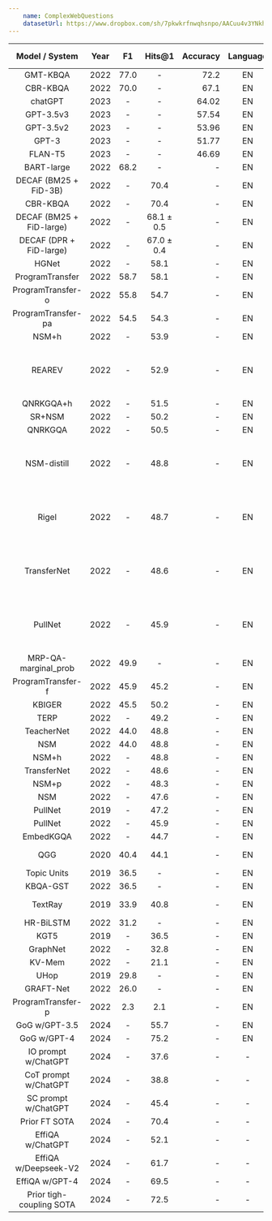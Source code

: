 ```yaml
---
    name: ComplexWebQuestions
    datasetUrl: https://www.dropbox.com/sh/7pkwkrfnwqhsnpo/AACuu4v3YNkhirzBOeeaHYala
---
```


|      Model / System      | Year |  F1  |   Hits@1   | Accuracy | Language |                                 Reported by                                 |
|:------------------------:|:----:|:----:|:----------:|----------:|:--------:|:---------------------------------------------------------------------------:|
|         GMT-KBQA         | 2022 | 77.0 |     -      |   72.2    |     EN    |    [Hu et al.](https://aclanthology.org/2022.coling-1.145.pdf)              |
|         CBR-KBQA         | 2022 | 70.0 |     -      |   67.1     |     EN    |    [Hu et al.](https://aclanthology.org/2022.coling-1.145.pdf)              |
|         chatGPT          | 2023 |  -   |     -      |   64.02     |     EN    |    [Tan et al.](https://arxiv.org/pdf/2303.07992.pdf)              |
|        GPT-3.5v3         | 2023 |  -   |     -      |   57.54     |     EN    |    [Tan et al.](https://arxiv.org/pdf/2303.07992.pdf)              |
|        GPT-3.5v2         | 2023 |  -   |     -      |   53.96     |     EN    |    [Tan et al.](https://arxiv.org/pdf/2303.07992.pdf)              |
|          GPT-3           | 2023 |  -   |     -      |   51.77     |     EN    |    [Tan et al.](https://arxiv.org/pdf/2303.07992.pdf)              |
|         FLAN-T5          | 2023 |  -   |     -      |   46.69     |     EN    |    [Tan et al.](https://arxiv.org/pdf/2303.07992.pdf)              |
|        BART-large        | 2022 | 68.2 |     -      |   -     |     EN    |    [Hu et al.](https://aclanthology.org/2022.coling-1.145.pdf)              |
|  DECAF (BM25 + FiD-3B)   | 2022 |  -   |    70.4    |    -      |   EN    |              [Yu et al.](https://arxiv.org/pdf/2210.00063.pdf)              |
|         CBR-KBQA         | 2022 |  -   |    70.4    |    -      |     EN    |              [Yu et al.](https://arxiv.org/pdf/2210.00063.pdf)              |
| DECAF (BM25 + FiD-large) | 2022 |  -   | 68.1 ± 0.5 |    -      |     EN    |              [Yu et al.](https://arxiv.org/pdf/2210.00063.pdf)              |
| DECAF (DPR + FiD-large)  | 2022 |  -   | 67.0 ± 0.4 |    -      |     EN    |              [Yu et al.](https://arxiv.org/pdf/2210.00063.pdf)              |
|          HGNet           | 2022 |  -   |    58.1    |     -     |    EN    |              [Yu et al.](https://arxiv.org/pdf/2210.00063.pdf)              |
|     ProgramTransfer      | 2022 | 58.7 |    58.1    |     -     |    EN    |        [Cao et al.](https://aclanthology.org/2022.acl-long.559.pdf)         |
|    ProgramTransfer-o     | 2022 | 55.8 |    54.7    |     -     |    EN    |        [Cao et al.](https://aclanthology.org/2022.acl-long.559.pdf)         |
|    ProgramTransfer-pa    | 2022 | 54.5 |    54.3    |     -     |    EN    |        [Cao et al.](https://aclanthology.org/2022.acl-long.559.pdf)         |
|          NSM+h           | 2022 |  -   |    53.9    |     -     |    EN    |              [Yu et al.](https://arxiv.org/pdf/2210.00063.pdf)              |
|          REAREV          | 2022 |  -   |    52.9    |     -     |    EN    | [Costas Mavromatis and George Karypis](https://arxiv.org/pdf/2210.13650.pdf) |
|        QNRKGQA+h         | 2022 |  -   |    51.5    |     -     |    EN    | [Ma et al.](https://link.springer.com/chapter/10.1007/978-3-031-10983-6_11) |
|          SR+NSM          | 2022 |  -   |    50.2    |      -    |   EN    |              [Yu et al.](https://arxiv.org/pdf/2210.00063.pdf)              |
|         QNRKGQA          | 2022 |  -   |    50.5    |      -    |   EN    | [Ma et al.](https://link.springer.com/chapter/10.1007/978-3-031-10983-6_11) |
|       NSM-distill        | 2022 |  -   |    48.8    |     -     |    EN    | [Costas Mavromatis and George Karypis](https://arxiv.org/pdf/2210.13650.pdf) |
|          Rigel           | 2022 |  -   |    48.7    |     -     |    EN    | [Costas Mavromatis and George Karypis](https://arxiv.org/pdf/2210.13650.pdf) |
|       TransferNet        | 2022 |  -   |    48.6    |     -     |    EN    | [Costas Mavromatis and George Karypis](https://arxiv.org/pdf/2210.13650.pdf) |
|         PullNet          | 2022 |  -   |    45.9    |     -     |    EN    | [Costas Mavromatis and George Karypis](https://arxiv.org/pdf/2210.13650.pdf) |
|   MRP-QA-marginal_prob   | 2022 | 49.9 |     -      |     -     |    EN    |   [Wang et al.](https://aclanthology.org/2022.naacl-main.294.pdf)            |
|    ProgramTransfer-f     | 2022 | 45.9 |    45.2    |     -     |    EN    |        [Cao et al.](https://aclanthology.org/2022.acl-long.559.pdf)         |
|          KBIGER          | 2022 | 45.5 |    50.2    |     -     |    EN    |              [Du et al.](https://arxiv.org/pdf/2209.03005.pdf)              |
|           TERP           | 2022 |  -   |    49.2    |      -    |   EN    | [Qiao et al.](https://aclanthology.org/2022.coling-1.156.pdf)  |
|        TeacherNet        | 2022 | 44.0 |    48.8    |      -    |   EN    |        [Cao et al.](https://aclanthology.org/2022.acl-long.559.pdf)         |
|           NSM            | 2022 | 44.0 |    48.8    |     -     |    EN    |              [Du et al.](https://arxiv.org/pdf/2209.03005.pdf)              |
|          NSM+h           | 2022 |  -   |    48.8    |     -     |    EN    | [Ma et al.](https://link.springer.com/chapter/10.1007/978-3-031-10983-6_11) |
|       TransferNet        | 2022 |  -   |    48.6    |     -     |    EN    |              [Du et al.](https://arxiv.org/pdf/2209.03005.pdf)              |
|          NSM+p           | 2022 |  -   |    48.3    |     -     |    EN    | [Ma et al.](https://link.springer.com/chapter/10.1007/978-3-031-10983-6_11) |
|           NSM            | 2022 |  -   |    47.6    |      -    |   EN    | [Ma et al.](https://link.springer.com/chapter/10.1007/978-3-031-10983-6_11) |
|         PullNet          | 2019 |  -   |    47.2    |      -    |   EN    |              [Yu et al.](https://arxiv.org/pdf/2210.00063.pdf)              |
|         PullNet          | 2022 |  -   |    45.9    |     -     |    EN    | [Ma et al.](https://link.springer.com/chapter/10.1007/978-3-031-10983-6_11) |
|        EmbedKGQA         | 2022 |  -   |    44.7    |     -     |    EN    | [Qiao et al.](https://aclanthology.org/2022.coling-1.156.pdf)  |
|           QGG            | 2020 | 40.4 |    44.1    |      -    |   EN    |    [Lan and Jiang et al.](https://aclanthology.org/2020.acl-main.91.pdf)    |
|       Topic Units        | 2019 | 36.5 |     -      |      -    |   EN    |        [Lan et al.](https://www.ijcai.org/proceedings/2019/0701.pdf)        |
|         KBQA-GST         | 2022 | 36.5 |     -      |     -     |    EN    |   [Wang et al.](https://aclanthology.org/2022.naacl-main.294.pdf)            |
|         TextRay          | 2019 | 33.9 |    40.8    |     -     |    EN    |      [Bhutani et al.](https://dl.acm.org/doi/10.1145/3357384.3358033)       |
|        HR-BiLSTM         | 2022 | 31.2 |     -      |     -     |    EN    |   [Wang et al.](https://aclanthology.org/2022.naacl-main.294.pdf)            |
|           KGT5           | 2019 |  -   |    36.5    |     -     |    EN    |              [Yu et al.](https://arxiv.org/pdf/2210.00063.pdf)              |
|         GraphNet         | 2022 |  -   |    32.8    |     -     |    EN    | [Ma et al.](https://link.springer.com/chapter/10.1007/978-3-031-10983-6_11) |
|          KV-Mem          | 2022 |  -   |    21.1    |      -    |   EN    | [Ma et al.](https://link.springer.com/chapter/10.1007/978-3-031-10983-6_11) |
|           UHop           | 2019 | 29.8 |     -      |      -    |   EN    |             [Chen et al.](https://arxiv.org/pdf/1904.01246.pdf)             |
|        GRAFT-Net         | 2022 | 26.0 |     -      |     -     |    EN    |   [Wang et al.](https://aclanthology.org/2022.naacl-main.294.pdf)            |
|    ProgramTransfer-p     | 2022 | 2.3  |    2.1     |      -    |   EN    |        [Cao et al.](https://aclanthology.org/2022.acl-long.559.pdf)         |
|      GoG w/GPT-3.5       | 2024 |  -   |    55.7    |    -     |    EN    |                     [Xu et al.](https://arxiv.org/pdf/2404.14741)                     |
|       GoG w/GPT-4        | 2024 |  -   |    75.2    |    -     |    EN    |                     [Xu et al.](https://arxiv.org/pdf/2404.14741)                     |
| IO prompt w/ChatGPT      | 2024 |  -   |    37.6    |       -       |       -       |                               EN                                |            [Dong et al.](https://arxiv.org/pdf/2406.01238)             |
|   CoT prompt w/ChatGPT   | 2024 |  -   |    38.8    |       -       |       -       |                               EN                                |            [Dong et al.](https://arxiv.org/pdf/2406.01238)             |
|   SC prompt w/ChatGPT    | 2024 |  -   |    45.4    |       -       |       -       |                               EN                                |            [Dong et al.](https://arxiv.org/pdf/2406.01238)             |
|      Prior FT SOTA       | 2024 |  -   |    70.4    |       -       |       -       |                               EN                                |            [Dong et al.](https://arxiv.org/pdf/2406.01238)             |
|     EffiQA w/ChatGPT     | 2024 |  -   |    52.1    |       -       |       -       |                               EN                                |            [Dong et al.](https://arxiv.org/pdf/2406.01238)             |
|   EffiQA w/Deepseek-V2   | 2024 |  -   |    61.7    |       -       |       -       |                               EN                                |            [Dong et al.](https://arxiv.org/pdf/2406.01238)             |
|      EffiQA w/GPT-4      | 2024 |  -   |    69.5    |       -       |       -       |                               EN                                |            [Dong et al.](https://arxiv.org/pdf/2406.01238)             |
| Prior tigh-coupling SOTA | 2024 |  -   |    72.5    |       -       |       -       |                               EN                                |            [Dong et al.](https://arxiv.org/pdf/2406.01238)             |
